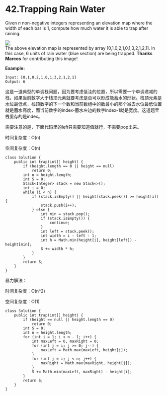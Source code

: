 # 42.Trapping Rain Water

Given _n_ non-negative integers representing an elevation map where the width of each bar is 1, compute how much water it is able to trap after raining.

![](https://assets.leetcode.com/uploads/2018/10/22/rainwatertrap.png)  
The above elevation map is represented by array \[0,1,0,2,1,0,1,3,2,1,2,1\]. In this case, 6 units of rain water \(blue section\) are being trapped. **Thanks Marcos** for contributing this image!

**Example:**

```text
Input: [0,1,0,2,1,0,1,3,2,1,2,1]
Output: 6
```

这是一道典型的单调栈问题，因为要考虑低洼的位置，所以需要一个单调递减的栈，如果当前数字大于栈顶元素就要考虑是否可以形成能蓄水的形状。栈顶元素是水位最低点，栈顶数字的下一个数和当前数组中的数最小的那个减去水位最低位置就是蓄水高度，而当前数字的index-蓄水左边的数字index-1就是宽度。这道题里栈里存的是index。

需要注意的是，下面代码里的left只需要知道值就行，不需要pop出来。

时间复杂度：O\(n\)

空间复杂度：O\(n\)

```text
class Solution {
    public int trap(int[] height) {
        if (height.length == 0 || height == null)
            return 0;
        int n = height.length;
        int S = 0;
        Stack<Integer> stack = new Stack<>();
        int i = 0;
        while (i < n) {
            if (stack.isEmpty() || height[stack.peek()] >= height[i]) {
                stack.push(i++);
            } else {
                int min = stack.pop();
                if (stack.isEmpty()) {
                    continue;
                }
                int left = stack.peek();
                int width = i - left - 1;
                int h = Math.min(height[i], height[left]) - height[min];
                S += width * h;
            }
        }
        return S;
    }
}
```

暴力解法：

时间复杂度：O\(n^2\)

空间复杂度：O\(1\)

```text
class Solution {
    public int trap(int[] height) {
        if (height == null || height.length == 0)
            return 0;
        int S = 0;
        int n = height.length;
        for (int i = 1; i < n - 1; i++) {
            int maxLeft = 0, maxRight = 0;
            for (int j = i; j >= 0; j--) {
                maxLeft = Math.max(maxLeft, height[j]);
            }
            for (int j = i; j < n; j++) {
                maxRight = Math.max(maxRight, height[j]);
            }
            S += Math.min(maxLeft, maxRight) - height[i];
        }
        return S;
    }
}
```

